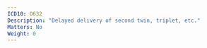 ```yaml
---
ICD10: O632
Description: "Delayed delivery of second twin, triplet, etc."
Matters: No
Weight: 0
---
```

